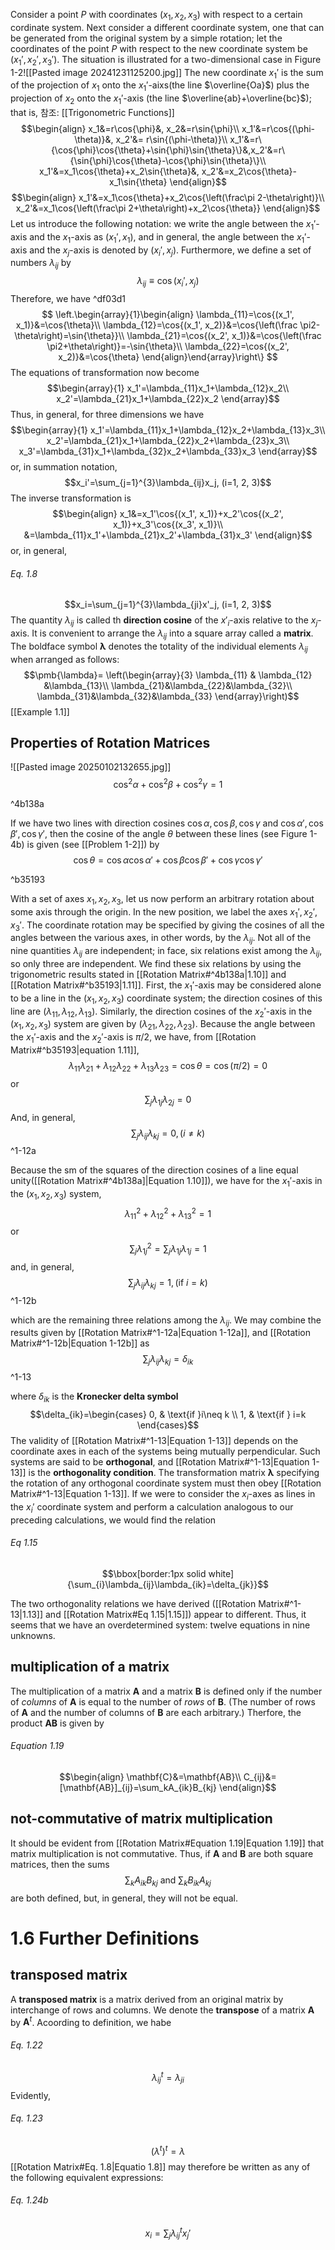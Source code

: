  Consider a point $P$ with coordinates $(x_1, x_2, x_3)$ with respect to a certain cordinate system. Next consider a different coordinate system, one that can be generated from the original system by a simple rotation; let the coordinates of the point $P$ with respect to the new coordinate system be $(x_1', x_2', x_3')$. The situation is illustrated for a two-dimensional case in Figure 1-2![[Pasted image 20241231125200.jpg]]
  The new coordinate $x_1'$ is the sum of the projection of $x_1$ onto the $x_1'$-aixs(the line $\overline{Oa}$) plus the projection of $x_2$ onto the $x_1'$-axis (the line $\overline{ab}+\overline{bc}$); that is, 참조: [[Trigonometric Functions]]
$$\begin{align}
x_1&=r\cos{\phi}&, x_2&=r\sin{\phi}\\
x_1'&=r\cos{(\phi-\theta)}&, x_2'&= r\sin{(\phi-\theta)}\\
x_1'&=r\{\cos{\phi}\cos{\theta}+\sin{\phi}\sin{\theta}\}&,x_2'&=r\{\sin{\phi}\cos{\theta}-\cos{\phi}\sin{\theta}\}\\
x_1'&=x_1\cos{\theta}+x_2\sin{\theta}&, x_2'&=x_2\cos{\theta}-x_1\sin{\theta}
\end{align}$$  $$\begin{align}
x_1'&=x_1\cos{\theta}+x_2\cos{\left(\frac\pi 2-\theta\right)}\\
x_2'&=x_1\cos{\left(\frac\pi 2+\theta\right)+x_2\cos{\theta}}
\end{align}$$
 Let us introduce the following notation: we write the angle between the $x_1'$-axis and the $x_1$-axis as $(x_1', x_1)$, and in general, the angle between the $x_1'$-axis and the $x_j$-axis is denoted by $(x_i', x_j)$. Furthermore, we define a set of numbers $\lambda_{ij}$ by
 $$\lambda_{ij}\equiv \cos{(x_i', x_j)}$$
 Therefore, we have ^df03d1
 $$
 \left.\begin{array}{1}\begin{align}
 \lambda_{11}=\cos{(x_1', x_1)}&=\cos{\theta}\\
 \lambda_{12}=\cos{(x_1', x_2)}&=\cos{\left(\frac \pi2-\theta\right)=\sin{\theta}}\\
 \lambda_{21}=\cos{(x_2', x_1)}&=\cos{\left(\frac \pi2+\theta\right)}=-\sin{\theta}\\
 \lambda_{22}=\cos{(x_2', x_2)}&=\cos{\theta}
 \end{align}\end{array}\right\}
 $$
 The equations of transformation now become
 $$\begin{array}{1}
x_1'=\lambda_{11}x_1+\lambda_{12}x_2\\
x_2'=\lambda_{21}x_1+\lambda_{22}x_2
 \end{array}$$
 Thus, in general, for three dimensions we have
 $$\begin{array}{1}
x_1'=\lambda_{11}x_1+\lambda_{12}x_2+\lambda_{13}x_3\\
x_2'=\lambda_{21}x_1+\lambda_{22}x_2+\lambda_{23}x_3\\
x_3'=\lambda_{31}x_1+\lambda_{32}x_2+\lambda_{33}x_3
 \end{array}$$
 or, in summation notation, 
 $$x_i'=\sum_{j=1}^{3}\lambda_{ij}x_j, (i=1, 2, 3)$$
 The inverse transformation is 
 $$\begin{align}
 x_1&=x_1'\cos{(x_1', x_1)}+x_2'\cos{(x_2', x_1)}+x_3'\cos{(x_3', x_1)}\\
 &=\lambda_{11}x_1'+\lambda_{21}x_2'+\lambda_{31}x_3'
 \end{align}$$
 or, in general, 
 ###### Eq. 1.8 
 $$x_i=\sum_{j=1}^{3}\lambda_{ji}x'_j, (i=1, 2, 3)$$
 The quantity $\lambda_{ij}$ is called th **direction cosine** of the $x'_i$-axis relative to the $x_j$-axis. It is convenient to arrange the $\lambda_{ij}$ into a square array called a **matrix**. The boldface symbol $\pmb{\lambda}$ denotes the totality of the individual elements $\lambda_{ij}$ when arranged as follows:
 $$\pmb{\lambda}=
 \left(\begin{array}{3}
 \lambda_{11} & \lambda_{12} &\lambda_{13}\\
 \lambda_{21}&\lambda_{22}&\lambda_{32}\\
 \lambda_{31}&\lambda_{32}&\lambda_{33}
 \end{array}\right)$$
 [[Example 1.1]]
## Properties of Rotation Matrices
![[Pasted image 20250102132655.jpg]]
$$\begin{equation}
\cos^2{\alpha}+\cos^2{\beta}+\cos^2{\gamma}=1
\tag{1.10}\end{equation}$$

^4b138a

 If we have two lines with direction cosines $\cos{\alpha}, \cos{\beta}, \cos{\gamma}$ and $\cos{\alpha'}, \cos{\beta'}, \cos{\gamma'}$, then the cosine of the angle $\theta$ between these lines (see Figure 1-4b) is given (see [[Problem 1-2]]) by
 $$\begin{equation}
 \cos{\theta}=\cos{\alpha}\cos{\alpha'}+\cos{\beta}\cos{\beta'}+\cos{\gamma}\cos{\gamma'}\tag{1.11}
 \end{equation}$$

^b35193

 With a set of axes $x_1,x_2, x_3$, let us now perform an arbitrary rotation about some axis through the origin. In the new position, we label the axes $x_1', x_2', x_3'$. The coordinate rotation may be specified by giving the cosines of all the angles between the various axes, in other words, by the $\lambda_{ij}$.
  Not all of the nine quantities $\lambda_{ij}$ are independent; in face, six relations exist among the $\lambda_{ij}$, so only three are independent. We find these six relations by using the trigonometric results stated in [[Rotation Matrix#^4b138a|1.10]] and [[Rotation Matrix#^b35193|1.11]].
   First, the $x_1'$-axis may be considered alone to be a line in the $(x_1, x_2, x_3)$ coordinate system; the direction cosines of this line are $(\lambda_{11}, \lambda_{12}, \lambda_{13})$. Similarly, the direction cosines of the $x_2'$-axis in the $(x_1, x_2, x_3)$ system are given by $(\lambda_{21}, \lambda_{22}, \lambda_{23})$. Because the angle between the $x_1'$-axis and the $x_2'$-axis is $\pi/2$, we have, from [[Rotation Matrix#^b35193|equation 1.11]],
   $$\lambda_{11}\lambda_{21}+\lambda_{12}\lambda_{22}+\lambda_{13}\lambda_{23}=\cos{\theta}=\cos{(\pi/2)}=0$$
   or
   $$\sum_{j}\lambda_{1j}\lambda_{2j}=0$$
   And, in general,
$$\begin{equation*}
   \sum_{j}\lambda_{ij}\lambda_{kj}=0, (i\neq k)
\end{equation*}$$
^1-12a

   Because the sm of the squares of the direction cosines of a line equal unity([[Rotation Matrix#^4b138a]|Equation 1.10]]), we have for the $x_1'$-axis in the $(x_1, x_2, x_3)$ system, 
   $$\lambda_{11}^2+\lambda_{12}^2+\lambda_{13}^2=1$$
   or
   $$\sum_{j}\lambda_{1j}^2=\sum_{j}\lambda_{1j}\lambda_{1j}=1$$
   and, in general, 
   $$\sum_{j}\lambda_{ij}\lambda_{kj}=1, (\text{if }i=k)$$
   ^1-12b
   
   which are the remaining three relations among the $\lambda_{ij}$.
   We may combine the results given by [[Rotation Matrix#^1-12a|Equation 1-12a]], and [[Rotation Matrix#^1-12b|Equation 1-12b]] as
   $$\sum_{j}\lambda_{ij}\lambda_{kj}=\delta_{ik}$$^1-13

where $\delta_{ik}$ is the **Kronecker delta symbol** 
   $$\delta_{ik}=\begin{cases}
   0, & \text{if }i\neq k \\
   1, & \text{if } i=k
   \end{cases}$$
   The validity of [[Rotation Matrix#^1-13|Equation 1-13]] depends on the coordinate axes in each of the systems being mutually perpendicular. Such systems are said to be **orthogonal**, and [[Rotation Matrix#^1-13|Equation 1-13]] is the **orthogonality condition**. The transformation matrix $\pmb{\lambda}$ specifying the rotation of any orthogonal coordinate system must then obey [[Rotation Matrix#^1-13|Equation 1-13]].
 If we were to consider the $x_i$-axes as lines in the $x_i'$ coordinate system and perform a calculation analogous to our preceding calculations, we would find the relation
 ###### Eq 1.15
 $$\bbox[border:1px solid white]{\sum_{i}\lambda_{ij}\lambda_{ik}=\delta_{jk}}$$
 
  The two orthogonality relations we have derived ([[Rotation Matrix#^1-13|1.13]] and [[Rotation Matrix#Eq 1.15|1.15]]) appear to different. Thus, it seems that we have an overdetermined system: twelve equations in nine unknowns.
  
 ## multiplication of a matrix
 The multiplication of a matrix $\mathbf{A}$ and a matrix $\mathbf{B}$ is defined only if the number of *columns* of $\mathbf{A}$ is equal to the number of *rows* of $\mathbf{B}$. (The number of rows of $\mathbf{A}$ and the number of columns of $\mathbf{B}$ are each arbitrary.) Therfore, the product $\mathbf{AB}$ is given by
 ###### Equation 1.19
 $$\begin{align}
\mathbf{C}&=\mathbf{AB}\\
C_{ij}&=[\mathbf{AB}]_{ij}=\sum_kA_{ik}B_{kj}
 \end{align}$$
  ## not-commutative of matrix multiplication
  It should be evident from [[Rotation Matrix#Equation 1.19|Equation 1.19]] that matrix multiplication is not commutative. Thus, if $\mathbf{A}$ and $\mathbf{B}$ are both square matrices, then the sums
  $$\sum_kA_{ik}B_{kj}\text{ and }\sum_kB_{ik}A_{kj}$$
  are both defined, but, in general, they will not be equal.
# 1.6 Further Definitions
## transposed matrix
 A **transposed matrix** is a matrix derived from an original matrix by interchange of rows and columns. We denote the **transpose** of a matrix $\mathbf{A}$ by $\mathbf{A}^t$. Acoording to definition, we habe
 ###### Eq. 1.22
 $$\lambda_{ij}^t=\lambda_{ji}$$
 Evidently, 
 ###### Eq. 1.23
 $$(\lambda^t)^t=\lambda$$
 [[Rotation Matrix#Eq. 1.8|Equatio 1.8]] may therefore be written as any of the following equivalent expressions:
 ###### Eq. 1.24b
 $$x_i=\sum_j\lambda_{ij}^tx_j'$$
 